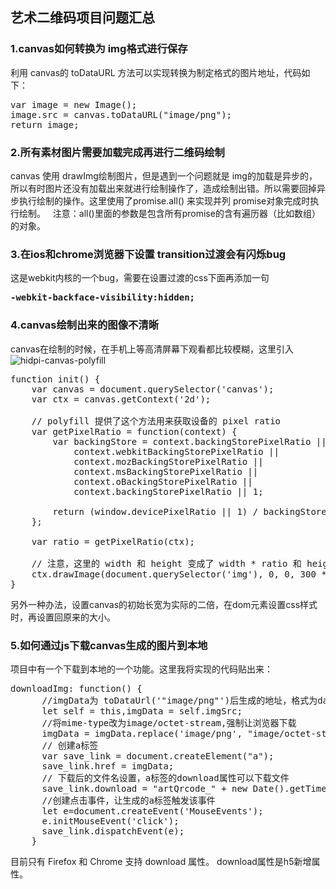 ## 艺术二维码项目问题汇总

### 1.canvas如何转换为 img格式进行保存
利用 canvas的 toDataURL 方法可以实现转换为制定格式的图片地址，代码如下：
<pre>
var image = new Image();
image.src = canvas.toDataURL("image/png");
return image;
</pre>
### 2.所有素材图片需要加载完成再进行二维码绘制
canvas 使用 drawImg绘制图片，但是遇到一个问题就是 img的加载是异步的，所以有时图片还没有加载出来就进行绘制操作了，造成绘制出错。所以需要回掉异步执行绘制的操作。这里使用了promise.all() 来实现并列 promise对象完成时执行绘制。  
注意：all()里面的参数是包含所有promise的含有遍历器（比如数组）的对象。
### 3.在ios和chrome浏览器下设置 transition过渡会有闪烁bug
这是webkit内核的一个bug，需要在设置过渡的css下面再添加一句 
<pre><b>-webkit-backface-visibility:hidden;</b></pre>
### 4.canvas绘制出来的图像不清晰
canvas在绘制的时候，在手机上等高清屏幕下观看都比较模糊，这里引入
![hidpi-canvas-polyfill](https://github.com/jondavidjohn/hidpi-canvas-polyfill.git)
<pre>
function init() {
    var canvas = document.querySelector('canvas');
    var ctx = canvas.getContext('2d');

    // polyfill 提供了这个方法用来获取设备的 pixel ratio
    var getPixelRatio = function(context) {
        var backingStore = context.backingStorePixelRatio ||
            context.webkitBackingStorePixelRatio ||
            context.mozBackingStorePixelRatio ||
            context.msBackingStorePixelRatio ||
            context.oBackingStorePixelRatio ||
            context.backingStorePixelRatio || 1;

        return (window.devicePixelRatio || 1) / backingStore;
    };

    var ratio = getPixelRatio(ctx);

    // 注意，这里的 width 和 height 变成了 width * ratio 和 height * ratio
    ctx.drawImage(document.querySelector('img'), 0, 0, 300 * ratio, 90 * ratio);
}
</pre>

另外一种办法，设置canvas的初始长宽为实际的二倍，在dom元素设置css样式时，再设置回原来的大小。

### 5.如何通过js下载canvas生成的图片到本地
项目中有一个下载到本地的一个功能。这里我将实现的代码贴出来：
<pre>
downloadImg: function() {
      //imgData为 toDataUrl('"image/png"')后生成的地址，格式为data:image/png;base64,...
      let self = this,imgData = self.imgSrc;
      //将mime-type改为image/octet-stream,强制让浏览器下载
      imgData = imgData.replace('image/png', "image/octet-stream");
      // 创建a标签
      var save_link = document.createElement("a");
      save_link.href = imgData;
      // 下载后的文件名设置，a标签的download属性可以下载文件
      save_link.download = "artQrcode_" + new Date().getTime() + "." + "png";
      //创建点击事件，让生成的a标签触发该事件
      let e=document.createEvent('MouseEvents');
      e.initMouseEvent('click');
      save_link.dispatchEvent(e);
    }
</pre>
目前只有 Firefox 和 Chrome 支持 download 属性。 download属性是h5新增属性。



